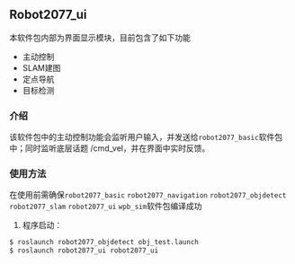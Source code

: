 ## Robot2077_ui

本软件包内部为界面显示模块，目前包含了如下功能

- 主动控制
- SLAM建图
- 定点导航
- 目标检测

### 介绍

该软件包中的主动控制功能会监听用户输入，并发送给`robot2077_basic`软件包中；同时监听底层话题 /cmd_vel，并在界面中实时反馈。

### 使用方法

在使用前需确保`robot2077_basic` `robot2077_navigation` `robot2077_objdetect` `robot2077_slam` `robot2077_ui` `wpb_sim`软件包编译成功

1. 程序启动：

```sh
$ roslaunch robot2077_objdetect obj_test.launch
$ roslaunch robot2077_ui robot2077_ui
```

